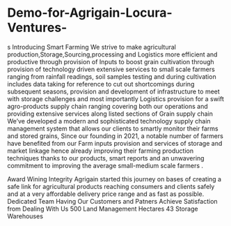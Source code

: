 # Demo-for-Agrigain-Locura-Ventures-
s
Introducing Smart Farming
We strive to make agricultural production,Storage,Sourcing,processing and Logistics more efficient and productive through provision of Inputs to boost grain cultivation through provision of technology driven extensive services to small scale farmers ranging from rainfall readings, soil samples testing and during cultivation includes data taking for reference to cut out shortcomings during subsequent seasons, provision and development of infrastructure to meet with storage challenges and most importantly Logistics provision for a swift agro-products supply chain ranging covering both our operations and providing extensive services along listed sections of Grain supply chain We’ve developed a modern and sophisticated technology supply chain management system that allows our clients to smartly monitor their farms and stored grains, Since our founding in 2021, a notable number of farmers have benefited from our Farm inputs provision and services of storage and market linkage hence already improving their farming production techniques thanks to our products, smart reports and an unwavering commitment to improving the average small-medium scale farmers .

Award Wining Integrity
Agrigain started this journey on bases of creating a safe link for agricultural products reaching consumers and clients safely and at a very affordable delivery price range and as fast as possible.
Dedicated Team
Having Our Customers and Patners Achieve Satisfaction from Dealing With Us
500
Land Management Hectares
43
Storage Warehouses
